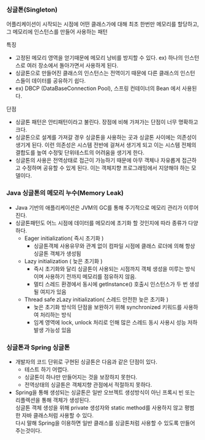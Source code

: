 ### 싱글톤(Singleton)

어플리케이션이 시작되는 시점에 어떤 클래스가에 대해 최초 한번만 메모리를 할당하고, 그 메모리에 인스턴스를 만들어 사용하는 패턴

특징

- 고정된 메모리 영역을 얻기때문에 메모리 낭비를 방지할 수 있다.
  ex) 하나의 인스턴스로 여러 장소에서 돌아가면서 사용하게 된다.
- 싱글톤으로 만들어진 클래스의 인스턴스는 전역이기 때문에 다른 클래스의 인스턴스들이 데이터를 공유하기 쉽다.
- ex) DBCP (DataBaseConnection Pool), 스프링 컨테이너의 Bean 에서 사용된다.

단점

- 싱글톤 패턴은 안티패턴이라고 불린다. 장점에 비해 가져가는 단점이 너무 명확하고 크다.
- 싱글톤으로 설계를 가져갈 경우 싱글톤을 사용하는 곳과 싱글톤 사이에는 의존성이 생기게 된다. 이런 의존성은 시스템 전반에 걸쳐서 생기게 되고 이는 시스템 전체의 결합도를 높여 수정및 단위테스트의 어려움을 생기게 한다.
- 싱글톤의 사용은 전역상태로 접근이 가능하기 때문에 아무 객체나 자유롭게 접근하고 수정하며 공유할 수 있게 된다. 이는 객체지향 프로그래밍에서 지양해야 하는 모델이다.

### Java 싱글톤의 메모리 누수(Memory Leak)
- Java 기반의 애플리케이션은 JVM의 GC를 통해 주기적으로 메모리 관리가 이루어진다.
- 싱글톤패턴도 어느 시점에 데이터를 메모리에 초기화 할 것인지에 따라 종류가 다양하다.
  - Eager initialization( 즉시 초기화 )
    - 싱글톤객체 사용유무와 관계 없이 컴파일 시점에 클래스 로더에 의해 항상 싱글톤 객체가 생성됨
  - Lazy initialization ( 늦은 초기화 )
    - 즉시 초기화와 달리 싱글톤이 사용되는 시점까지 객체 생성을 미루는 방식이며 사용하기 전까지 메모리를 점유하지 않음.
    - 멀티 스레드 환경에서 동시에 getInstance() 호출시 인스턴스가 두 번 생성될 여지가 있음
  - Thread safe zLazy initialization( 스레드 안전한 늦은 초기화 )
    - 늦은 초기화 방식의 단점을 보완하기 위해 synchronized 키워드를 사용하여 처리하는 방식
    - 임계 영역에 lock, unlock 처리로 인해 많은 스레드 동시 사용시 성능 저하 발생 가능성 있음

### 싱글톤과 Spring 싱글톤
- 개발자의 코드 단위로 구현된 싱글톤은 다음과 같은 단점이 있다.
  - 테스트 하기 어렵다.
  - 싱글톤이 하나만 만들어지는 것을 보장하지 못한다.
  - 전역상태의 싱글톤은 객체지향 관점에서 적절하지 못하다.
- Spring을 통해 생성되는 싱글톤은 일반 오브젝트 생성방식이 아닌 프록시 빈 또는 리플렉션을 통해 객체가 생성된다.  
싱글톤 객체 생성을 위해 private 생성자와 static method를 사용하지 않고 평범한 자바 클래스처럼 사용할 수 있다.  
다시 말해 Spring을 이용하면 일반 클래스를 싱글톤처럼 사용할 수 있도록 만들어주는것이다.